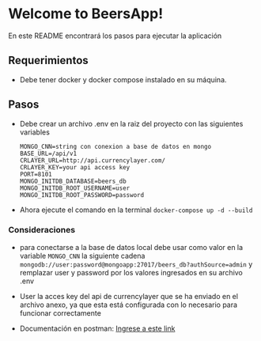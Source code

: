 # Welcome to BeersApp!

En este README encontrará los pasos para ejecutar la aplicación

## Requerimientos
- Debe tener docker y docker compose instalado en su máquina.

## Pasos
- Debe crear un archivo .env en la raiz del proyecto con las siguientes variables

  `MONGO_CNN=string con conexion a base de datos en mongo`  
  `BASE_URL=/api/v1`   
  `CRLAYER_URL=http://api.currencylayer.com/`  
  `CRLAYER_KEY=your api access key`  
  `PORT=8101`   
  `MONGO_INITDB_DATABASE=beers_db`    
  `MONGO_INITDB_ROOT_USERNAME=user`    
  `MONGO_INITDB_ROOT_PASSWORD=password`  


- Ahora ejecute el comando en la terminal `docker-compose up -d --build`


### Consideraciones
- para conectarse a la base de datos local debe usar como valor en la variable `MONGO_CNN` la siguiente cadena `mongodb://user:password@mongoapp:27017/beers_db?authSource=admin` y remplazar user y password por los valores ingresados en su archivo .env


- User la acces key del api de currencylayer que se ha enviado en el archivo anexo, ya que esta está configurada con lo necesario para funcionar correctamente    


- Documentación en postman: [Ingrese a este link](https://documenter.getpostman.com/view/5657325/UVR5sV8T)